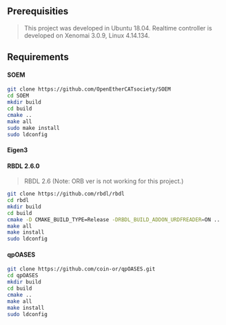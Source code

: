 
## Prerequisities
> This project was developed in Ubuntu 18.04.
> Realtime controller is developed on Xenomai 3.0.9, Linux 4.14.134.

## Requirements

#### SOEM

```sh
git clone https://github.com/OpenEtherCATsociety/SOEM
cd SOEM
mkdir build
cd build
cmake ..
make all
sudo make install
sudo ldconfig
```

#### Eigen3

#### RBDL 2.6.0
> RBDL 2.6 (Note: ORB ver is not working for this project.)
```sh
git clone https://github.com/rbdl/rbdl
cd rbdl
mkdir build
cd build
cmake -D CMAKE_BUILD_TYPE=Release -DRBDL_BUILD_ADDON_URDFREADER=ON ..
make all
make install
sudo ldconfig
```

#### qpOASES
```sh
git clone https://github.com/coin-or/qpOASES.git
cd qpOASES
mkdir build
cd build
cmake ..
make all
make install
sudo ldconfig
```
